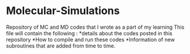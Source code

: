 # Molecular-Simulations
Repository of MC and MD codes that I wrote as a part of my learning
This file will contain the following :
  *details about the codes posted in this repository
  *How to compile and run these codes
  *Information of new subroutines that are added from time to time.
